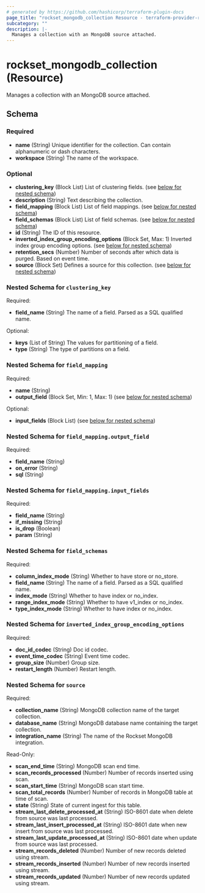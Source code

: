 ```yaml
---
# generated by https://github.com/hashicorp/terraform-plugin-docs
page_title: "rockset_mongodb_collection Resource - terraform-provider-rockset"
subcategory: ""
description: |-
  Manages a collection with an MongoDB source attached.
---
```


# rockset_mongodb_collection (Resource)

Manages a collection with an MongoDB source attached.



<!-- schema generated by tfplugindocs -->
## Schema

### Required

- **name** (String) Unique identifier for the collection. Can contain alphanumeric or dash characters.
- **workspace** (String) The name of the workspace.

### Optional

- **clustering_key** (Block List) List of clustering fields. (see [below for nested schema](#nestedblock--clustering_key))
- **description** (String) Text describing the collection.
- **field_mapping** (Block List) List of field mappings. (see [below for nested schema](#nestedblock--field_mapping))
- **field_schemas** (Block List) List of field schemas. (see [below for nested schema](#nestedblock--field_schemas))
- **id** (String) The ID of this resource.
- **inverted_index_group_encoding_options** (Block Set, Max: 1) Inverted index group encoding options. (see [below for nested schema](#nestedblock--inverted_index_group_encoding_options))
- **retention_secs** (Number) Number of seconds after which data is purged. Based on event time.
- **source** (Block Set) Defines a source for this collection. (see [below for nested schema](#nestedblock--source))

<a id="nestedblock--clustering_key"></a>
### Nested Schema for `clustering_key`

Required:

- **field_name** (String) The name of a field. Parsed as a SQL qualified name.

Optional:

- **keys** (List of String) The values for partitioning of a field.
- **type** (String) The type of partitions on a field.


<a id="nestedblock--field_mapping"></a>
### Nested Schema for `field_mapping`

Required:

- **name** (String)
- **output_field** (Block Set, Min: 1, Max: 1) (see [below for nested schema](#nestedblock--field_mapping--output_field))

Optional:

- **input_fields** (Block List) (see [below for nested schema](#nestedblock--field_mapping--input_fields))

<a id="nestedblock--field_mapping--output_field"></a>
### Nested Schema for `field_mapping.output_field`

Required:

- **field_name** (String)
- **on_error** (String)
- **sql** (String)


<a id="nestedblock--field_mapping--input_fields"></a>
### Nested Schema for `field_mapping.input_fields`

Required:

- **field_name** (String)
- **if_missing** (String)
- **is_drop** (Boolean)
- **param** (String)



<a id="nestedblock--field_schemas"></a>
### Nested Schema for `field_schemas`

Required:

- **column_index_mode** (String) Whether to have store or no_store.
- **field_name** (String) The name of a field. Parsed as a SQL qualified name.
- **index_mode** (String) Whether to have index or no_index.
- **range_index_mode** (String) Whether to have v1_index or no_index.
- **type_index_mode** (String) Whether to have index or no_index.


<a id="nestedblock--inverted_index_group_encoding_options"></a>
### Nested Schema for `inverted_index_group_encoding_options`

Required:

- **doc_id_codec** (String) Doc id codec.
- **event_time_codec** (String) Event time codec.
- **group_size** (Number) Group size.
- **restart_length** (Number) Restart length.


<a id="nestedblock--source"></a>
### Nested Schema for `source`

Required:

- **collection_name** (String) MongoDB collection name of the target collection.
- **database_name** (String) MongoDB database name containing the target collection.
- **integration_name** (String) The name of the Rockset MongoDB integration.

Read-Only:

- **scan_end_time** (String) MongoDB scan end time.
- **scan_records_processed** (Number) Number of records inserted using scan.
- **scan_start_time** (String) MongoDB scan start time.
- **scan_total_records** (Number) Number of records in MongoDB table at time of scan.
- **state** (String) State of current ingest for this table.
- **stream_last_delete_processed_at** (String) ISO-8601 date when delete from source was last processed.
- **stream_last_insert_processed_at** (String) ISO-8601 date when new insert from source was last processed.
- **stream_last_update_processed_at** (String) ISO-8601 date when update from source was last processed.
- **stream_records_deleted** (Number) Number of new records deleted using stream.
- **stream_records_inserted** (Number) Number of new records inserted using stream.
- **stream_records_updated** (Number) Number of new records updated using stream.


